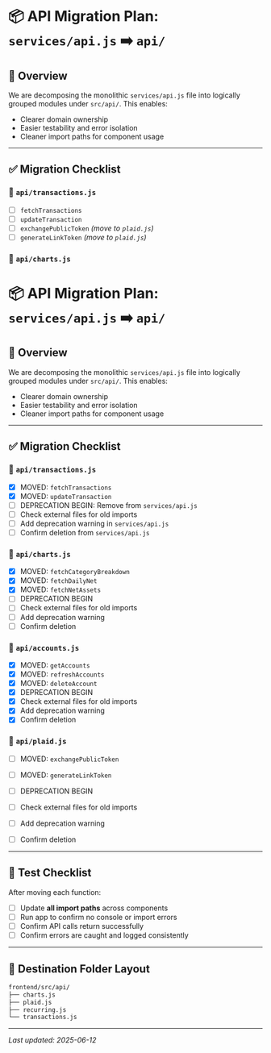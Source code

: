 # 📦 API Migration Plan: `services/api.js` ➡️ `api/`

## 🧭 Overview

We are decomposing the monolithic `services/api.js` file into logically grouped modules under `src/api/`. This enables:

- Clearer domain ownership
- Easier testability and error isolation
- Cleaner import paths for component usage

---

## ✅ Migration Checklist

### 🔹 `api/transactions.js`

- [ ] `fetchTransactions`
- [ ] `updateTransaction`
- [ ] `exchangePublicToken` _(move to `plaid.js`)_
- [ ] `generateLinkToken` _(move to `plaid.js`)_

### 🔹 `api/charts.js`

# 📦 API Migration Plan: `services/api.js` ➡️ `api/`

## 🧭 Overview

We are decomposing the monolithic `services/api.js` file into logically grouped modules under `src/api/`. This enables:

- Clearer domain ownership
- Easier testability and error isolation
- Cleaner import paths for component usage

---

## ✅ Migration Checklist

### 🔹 `api/transactions.js`

- [x] MOVED: `fetchTransactions`
- [x] MOVED: `updateTransaction`
- [ ] DEPRECATION BEGIN: Remove from `services/api.js`
- [ ] Check external files for old imports
- [ ] Add deprecation warning in `services/api.js`
- [ ] Confirm deletion from `services/api.js`

### 🔹 `api/charts.js`

- [x] MOVED: `fetchCategoryBreakdown`
- [x] MOVED: `fetchDailyNet`
- [x] MOVED: `fetchNetAssets`
- [ ] DEPRECATION BEGIN
- [ ] Check external files for old imports
- [ ] Add deprecation warning
- [ ] Confirm deletion

### 🔹 `api/accounts.js`

- [x] MOVED: `getAccounts`
- [x] MOVED: `refreshAccounts`
- [x] MOVED: `deleteAccount`
- [x] DEPRECATION BEGIN
- [x] Check external files for old imports
- [x] Add deprecation warning
- [x] Confirm deletion

### 🔹 `api/plaid.js`

- [ ] MOVED: `exchangePublicToken`
- [ ] MOVED: `generateLinkToken`
- [ ] DEPRECATION BEGIN
- [ ] Check external files for old imports
- [ ] Add deprecation warning
- [ ] Confirm deletion


---

## 🧪 Test Checklist

After moving each function:

- [ ] Update **all import paths** across components
- [ ] Run app to confirm no console or import errors
- [ ] Confirm API calls return successfully
- [ ] Confirm errors are caught and logged consistently

---

## 📁 Destination Folder Layout

```sh
frontend/src/api/
├── charts.js
├── plaid.js
├── recurring.js
└── transactions.js
```

---

_Last updated: 2025-06-12_
